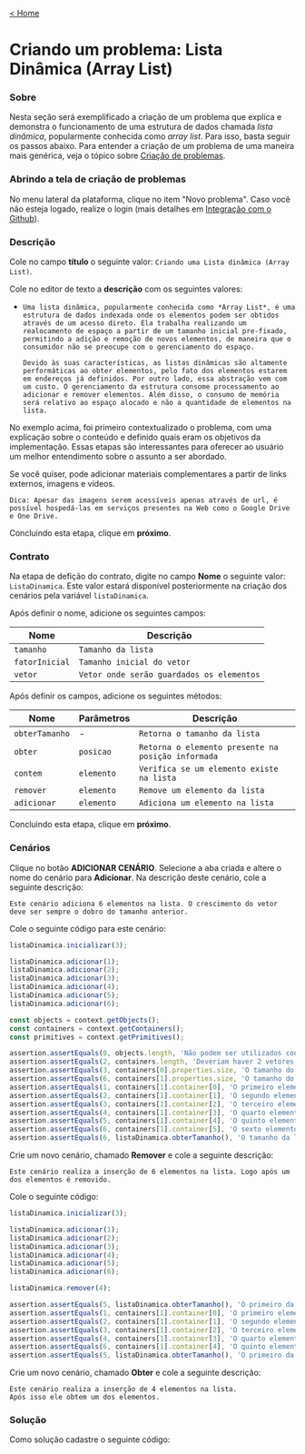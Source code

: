 [< Home](/smalg-platform)

# Criando um problema: Lista Dinâmica (Array List)

### Sobre

Nesta seção será exemplificado a criação de um problema que explica e demonstra o funcionamento de uma estrutura de dados chamada *lista dinâmica*, popularmente conhecida como *array list*. Para isso, basta seguir os passos abaixo. Para entender a criação de um problema de uma maneira mais genérica, veja o tópico sobre [Criação de problemas](/smalg-platform/problems/creation).

### Abrindo a tela de criação de problemas

No menu lateral da plataforma, clique no item "Novo problema". Caso você não esteja logado, realize o login (mais detalhes em [Integração com o Github](/smalg-platform/github-integration)).

### Descrição

Cole no campo **título** o seguinte valor: `Criando uma Lista dinâmica (Array List)`.

Cole no editor de texto a **descrição** com os seguintes valores:

* ```
  Uma lista dinâmica, popularmente conhecida como *Array List*, é uma estrutura de dados indexada onde os elementos podem ser obtidos através de um acesso direto. Ela trabalha realizando um realocamento de espaço a partir de um tamanho inicial pre-fixado, permitindo a adição e remoção de novos elementos, de maneira que o consumidor não se preocupe com o gerenciamento do espaço.

  Devido às suas características, as listas dinâmicas são altamente performáticas ao obter elementos, pelo fato dos elementos estarem em endereços já definidos. Por outro lado, essa abstração vem com um custo. O gerenciamento da estrutura consome processamento ao adicionar e remover elementos. Além disso, o consumo de memória será relativo ao espaço alocado e não a quantidade de elementos na lista.
  ```

No exemplo acima, foi primeiro contextualizado o problema, com uma explicação sobre o conteúdo e definido quais eram os objetivos da implementação. Essas etapas são interessantes para oferecer ao usuário um melhor entendimento sobre o assunto a ser abordado.

Se você quiser, pode adicionar materiais complementares a partir de links externos, imagens e vídeos.

`Dica: Apesar das imagens serem acessíveis apenas através de url, é possível hospedá-las em serviços presentes na Web como o Google Drive e One Drive.`

Concluindo esta etapa, clique em **próximo**.

### Contrato

Na etapa de defição do contrato, digite no campo **Nome** o seguinte valor: `ListaDinamica`. Este valor estará disponível posteriormente na criação dos cenários pela variável `listaDinamica`.

Após definir o nome, adicione os seguintes campos:

| Nome | Descrição |
|-|-|
| `tamanho` | `Tamanho da lista` |
| `fatorInicial` | `Tamanho inicial do vetor` |
| `vetor` | `Vetor onde serão guardados os elementos` |

Após definir os campos, adicione os seguintes métodos:

| Nome | Parâmetros | Descrição | 
|-|-|-|
| `obterTamanho` | - | `Retorna o tamanho da lista` |
| `obter` | `posicao` | `Retorna o elemento presente na posição informada` |
| `contem` | `elemento` | `Verifica se um elemento existe na lista` |
| `remover` | `elemento` | `Remove um elemento da lista` |
| `adicionar` | `elemento` | `Adiciona um elemento na lista` |

Concluindo esta etapa, clique em **próximo**.

### Cenários

Clique no botão **ADICIONAR CENÁRIO**. Selecione a aba criada e altere o nome do cenário para **Adicionar**. Na descrição deste cenário, cole a seguinte descrição:

```
Este cenário adiciona 6 elementos na lista. O crescimento do vetor deve ser sempre o dobro do tamanho anterior.
```

Cole o seguinte código para este cenário:

```javascript
listaDinamica.inicializar(3);

listaDinamica.adicionar(1);
listaDinamica.adicionar(2);
listaDinamica.adicionar(3);
listaDinamica.adicionar(4);
listaDinamica.adicionar(5);
listaDinamica.adicionar(6);

const objects = context.getObjects();
const containers = context.getContainers();
const primitives = context.getPrimitives();

assertion.assertEquals(0, objects.length, 'Não podem ser utilizados containers nesse problema.');
assertion.assertEquals(2, containers.length, 'Deveriam haver 2 vetores. Um com o tamanho inicial, outro com o dobro do tamanho e os novos valores');
assertion.assertEquals(3, containers[0].properties.size, 'O tamanho do container inicial deveria ser 3.');
assertion.assertEquals(6, containers[1].properties.size, 'O tamanho do segundo container deveria ser 6.');
assertion.assertEquals(1, containers[1].container[0], 'O primeiro elemento deveria ser 1.');
assertion.assertEquals(2, containers[1].container[1], 'O segundo elemento deveria ser 2.');
assertion.assertEquals(3, containers[1].container[2], 'O terceiro elemento deveria ser 3.');
assertion.assertEquals(4, containers[1].container[3], 'O quarto elemento deveria ser 4.');
assertion.assertEquals(5, containers[1].container[4], 'O quinto elemento deveria ser 5.');
assertion.assertEquals(6, containers[1].container[5], 'O sexto elemento deveria ser 6.');
assertion.assertEquals(6, listaDinamica.obterTamanho(), 'O tamanho da lista deveria ser 6.');
```

Crie um novo cenário, chamado **Remover** e cole a seguinte descrição:

```
Este cenário realiza a inserção de 6 elementos na lista. Logo após um dos elementos é removido.
```

Cole o seguinte código:

```javascript
listaDinamica.inicializar(3);

listaDinamica.adicionar(1);
listaDinamica.adicionar(2);
listaDinamica.adicionar(3);
listaDinamica.adicionar(4);
listaDinamica.adicionar(5);
listaDinamica.adicionar(6);

listaDinamica.remover(4);

assertion.assertEquals(5, listaDinamica.obterTamanho(), 'O primeiro da lista deveria ser 5.');
assertion.assertEquals(1, containers[1].container[0], 'O primeiro elemento deveria ser 1.');
assertion.assertEquals(2, containers[1].container[1], 'O segundo elemento deveria ser 2.');
assertion.assertEquals(3, containers[1].container[2], 'O terceiro elemento deveria ser 3.');
assertion.assertEquals(4, containers[1].container[3], 'O quarto elemento deveria ser 4.');
assertion.assertEquals(6, containers[1].container[4], 'O quinto elemento deveria ser 6.');
assertion.assertEquals(5, listaDinamica.obterTamanho(), 'O primeiro da lista deveria ser 5.');
```

Crie um novo cenário, chamado **Obter** e cole a seguinte descrição:

```
Este cenário realiza a inserção de 4 elementos na lista. 
Após isso ele obtem um dos elementos.
```

### Solução

Como solução cadastre o seguinte código:

```javascript
```